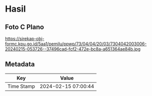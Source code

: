 # Hasil

## Foto C Plano

https://sirekap-obj-formc.kpu.go.id/5aa1/pemilu/ppwp/73/04/04/20/03/7304042003006-20240215-053726--37496cad-fcf2-472e-bc8a-a651364ae84b.jpg


## Metadata

| Key        | Value               |
| ---------- | ------------------- |
| Time Stamp | 2024-02-15 07:00:44 |



